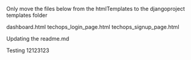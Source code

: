 Only move the files below from the htmlTemplates to the djangoproject templates folder

dashboard.html
techops_login_page.html
techops_signup_page.html

Updating the readme.md

Testing 12123123